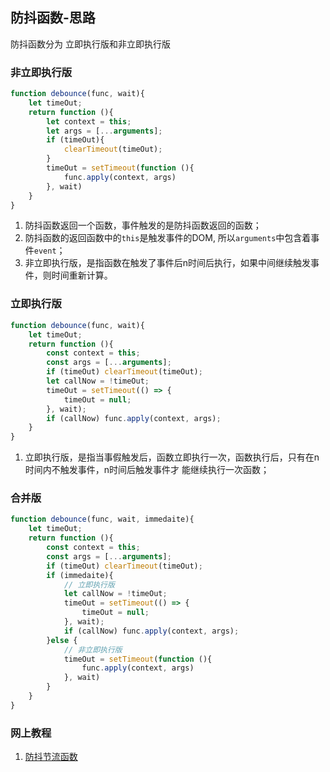 ## 防抖函数-思路

防抖函数分为 <kbd>立即执行版</kbd>和<kbd>非立即执行版</kbd>
### 非立即执行版
```js
function debounce(func, wait){
    let timeOut;
    return function (){
        let context = this;
        let args = [...arguments];
        if (timeOut){
            clearTimeout(timeOut);
        }
        timeOut = setTimeout(function (){
            func.apply(context, args)
        }, wait)
    }
}
```
1. 防抖函数返回一个函数，事件触发的是防抖函数返回的函数；
2. 防抖函数的返回函数中的`this`是触发事件的DOM, 所以`arguments`中包含着事件`event`；
3. 非立即执行版，是指函数在触发了事件后n时间后执行，如果中间继续触发事件，则时间重新计算。

### 立即执行版
```js
function debounce(func, wait){
    let timeOut;
    return function (){
        const context = this;
        const args = [...arguments];
        if (timeOut) clearTimeout(timeOut);
        let callNow = !timeOut;
        timeOut = setTimeout(() => {
            timeOut = null;
        }, wait);
        if (callNow) func.apply(context, args);
    }
}
```
1. 立即执行版，是指当事假触发后，函数立即执行一次，函数执行后，只有在n时间内不触发事件，n时间后触发事件才
能继续执行一次函数；

### 合并版
```js
function debounce(func, wait, immedaite){
    let timeOut;
    return function (){
        const context = this;
        const args = [...arguments];
        if (timeOut) clearTimeout(timeOut);
        if (immedaite){
            // 立即执行版
            let callNow = !timeOut;
            timeOut = setTimeout(() => {
                timeOut = null;
            }, wait);
            if (callNow) func.apply(context, args);
        }else {
            // 非立即执行版
            timeOut = setTimeout(function (){
                func.apply(context, args)
            }, wait)
        }
    }
}
```



### 网上教程
1. [防抖节流函数](https://www.cnblogs.com/cc-freiheit/p/10827372.html)
